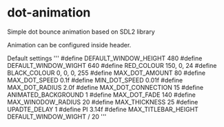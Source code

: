 # dot-animation
Simple dot bounce animation based on SDL2 library

Animation can be configured inside header.


Default settings
'''
#define DEFAULT_WINDOW_HEIGHT	480
#define DEFAULT_WINDOW_WIGHT	640
#define RED_COLOUR 				    150, 0, 24
#define BLACK_COLOUR 			    0, 0, 0, 255
#define MAX_DOT_AMOUNT 			  80
#define MAX_DOT_SPEED 			  0.1f
#define MIN_DOT_SPEED 			  0.01f
#define MAX_DOT_RADIUS 			  2.0f
#define MAX_DOT_CONNECTION 		15
#define ANIMATED_BACKGROUND 	1
#define MAX_DOT_FADE 			    140
#define MAX_WINODOW_RADIUS 		20
#define MAX_THICKNESS 			  25
#define UPADTE_DELAY 			    1
#define PI 						        3.14f
#define MAX_TITLEBAR_HEIGHT 	DEFAULT_WINDOW_WIGHT / 20
'''
